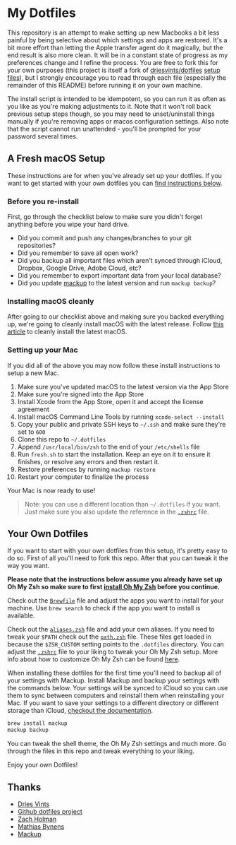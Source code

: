 # My Dotfiles

This repository is an attempt to make setting up new Macbooks a bit less painful by being selective about which settings and apps are restored. It's a bit more effort than letting the Apple transfer agent do it magically, but the end result is also more clean. It will be in a constant state of progress as my preferences change and I refine the process. You are free to fork this for your own purposes (this project is itself a fork of [driesvints/dotfiles](https://github.com/driesvints/dotfiles) [setup files](https://driesvints.com/blog/getting-started-with-dotfiles)), but I strongly encourage you to read through each file (especially the remainder of this README) before running it on your own machine.

The install script is intended to be idempotent, so you can run it as often as you like as you're making adjustments to it. Note that it won't roll back previous setup steps though, so you may need to unset/uninstall things manually if you're removing apps or macos configuration settings. Also note that the script cannot run unattended - you'll be prompted for your password several times.

## A Fresh macOS Setup

These instructions are for when you've already set up your dotfiles. If you want to get started with your own dotfiles you can [find instructions below](#your-own-dotfiles).

### Before you re-install

First, go through the checklist below to make sure you didn't forget anything before you wipe your hard drive.

- Did you commit and push any changes/branches to your git repositories?
- Did you remember to save all open work?
- Did you backup all important files which aren't synced through iCloud, Dropbox, Google Drive, Adobe Cloud, etc?
- Did you remember to export important data from your local database?
- Did you update [mackup](https://github.com/lra/mackup) to the latest version and run `mackup backup`?

### Installing macOS cleanly

After going to our checklist above and making sure you backed everything up, we're going to cleanly install macOS with the latest release. Follow [this article](https://www.imore.com/how-do-clean-install-macos) to cleanly install the latest macOS.

### Setting up your Mac

If you did all of the above you may now follow these install instructions to setup a new Mac.

1. Make sure you've updated macOS to the latest version via the App Store
2. Make sure you're signed into the App Store
3. Install Xcode from the App Store, open it and accept the license agreement
4. Install macOS Command Line Tools by running `xcode-select --install`
5. Copy your public and private SSH keys to `~/.ssh` and make sure they're set to `600`
6. Clone this repo to `~/.dotfiles`
7. Append `/usr/local/bin/zsh` to the end of your `/etc/shells` file
8. Run `fresh.sh` to start the installation. Keep an eye on it to ensure it finishes, or resolve any errors and then restart it.
9. Restore preferences by running `mackup restore`
10. Restart your computer to finalize the process

Your Mac is now ready to use!

> Note: you can use a different location than `~/.dotfiles` if you want. Just make sure you also update the reference in the [`.zshrc`](./.zshrc) file.

## Your Own Dotfiles

If you want to start with your own dotfiles from this setup, it's pretty easy to do so. First of all you'll need to fork this repo. After that you can tweak it the way you want.

**Please note that the instructions below assume you already have set up Oh My Zsh so make sure to first [install Oh My Zsh](https://github.com/robbyrussell/oh-my-zsh#getting-started) before you continue.**

Check out the [`Brewfile`](./Brewfile) file and adjust the apps you want to install for your machine. Use `brew search` to check if the app you want to install is available.

Check out the [`aliases.zsh`](./aliases.zsh) file and add your own aliases. If you need to tweak your `$PATH` check out the [`path.zsh`](./path.zsh) file. These files get loaded in because the `$ZSH_CUSTOM` setting points to the `.dotfiles` directory. You can adjust the [`.zshrc`](./.zshrc) file to your liking to tweak your Oh My Zsh setup. More info about how to customize Oh My Zsh can be found [here](https://github.com/robbyrussell/oh-my-zsh/wiki/Customization).

When installing these dotfiles for the first time you'll need to backup all of your settings with Mackup. Install Mackup and backup your settings with the commands below. Your settings will be synced to iCloud so you can use them to sync between computers and reinstall them when reinstalling your Mac. If you want to save your settings to a different directory or different storage than iCloud, [checkout the documentation](https://github.com/lra/mackup/blob/master/doc/README.md#storage).

```zsh
brew install mackup
mackup backup
```

You can tweak the shell theme, the Oh My Zsh settings and much more. Go through the files in this repo and tweak everything to your liking.

Enjoy your own Dotfiles!

## Thanks

- [Dries Vints](https://github.com/driesvints/)
- [Github dotfiles project](https://dotfiles.github.io/)
- [Zach Holman](https://github.com/holman/dotfiles)
- [Mathias Bynens](https://github.com/mathiasbynens/dotfiles)
- [Mackup](https://github.com/lra/mackup)
